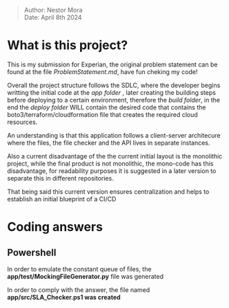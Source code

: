 > Author: Nestor Mora
\
> Date: April 8th 2024

# What is this project?
This is my submission for Experian, the original problem statement can be found at the file *ProblemStatement.md*, have fun cheking my code!

Overall the project structure follows the SDLC, where the developer begins writting the initial code at the *app folder* , later creating the building steps before deploying to a certain environment, therefore the *build folder*, in the end the *deploy folder* WILL contain the desired code that contains the boto3/terraform/cloudformation file that creates the required cloud resources.

An understanding is that this application follows a client-server architecure where the files, the file checker and the API lives in separate instances.

Also a current disadvantage of the the current initial layout is the monolithic project, while the final product is not monolithic, the mono-code has this disadvantage, for readability purposes it is suggested in a later version to separate this in different repositories.

That being said this current version ensures centralization and helps to establish an initial blueprint of a CI/CD

# Coding answers

## Powershell

In order to emulate the constant queue of files, the **app/test/MockingFileGenerator.py** file was generated

In order to comply with the answer, the file named **app/src/SLA_Checker.ps1 was created**



